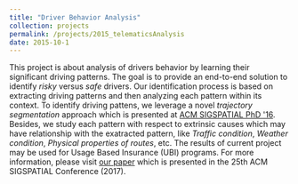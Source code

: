 ```yaml
---
title: "Driver Behavior Analysis"
collection: projects
permalink: /projects/2015_telematicsAnalysis
date: 2015-10-1
---
```


This project is about analysis of drivers behavior by learning their significant driving patterns. The goal is to provide an end-to-end solution to identify _risky_ versus _safe_ drivers. Our identification process is based on extracting driving patterns and then analyzing each pattern within its context. To identify driving pattens, we leverage a novel _trajectory segmentation_ approach which is presented at [ACM SIGSPATIAL PhD '16](http://dl.acm.org/citation.cfm?id=3003824). Besides, we study each pattern with respect to extrinsic causes which may have relationship with the exatracted pattern, like _Traffic condition_, _Weather condition_, _Physical properties of routes_, etc. The results of current project may be used for Usage Based Insurance (UBI) programs. For more information, please visit [our paper](https://arxiv.org/pdf/1710.05733.pdf) which is presented in the 25th ACM SIGSPATIAL Conference (2017). 
